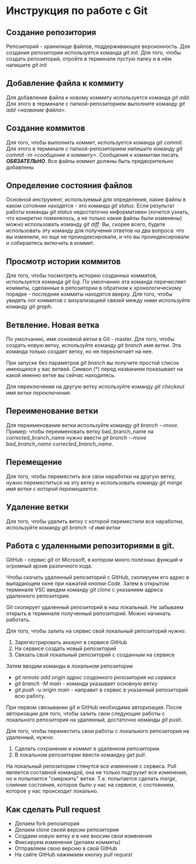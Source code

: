 # Инструкция по работе с Git

## Создание репозитория
Репозиторий - хранилище файлов, поддерживающее версионность. Для создания репозитория используется команда *git init*. Для того, чтобы создать репозиторий, отройте в терминале пустую папку и в нём напишите *git init*

## Добавление файла к коммиту
Для добавления файла к новому коммиту используется команда *git add*. Для этого в терминале с папкой-репозиторием выполните команду *git add <название файла>*.

## Создание коммитов
Для того, чтобы выполнить коммит, используется команда *git commit*. Для этого в терминале с папкой-репозиторием напишите команду *git commit -m <сообщение к коммиту>*. Сообщения к коммитам писать ***ОБЯЗАТЕЛЬНО***. Все файлы коммит должны быть предворительно добавлены

## Определение состояния файлов
Основной инструмент, используемый для определения, какие файлы в каком сотоянии находятся - это команда *git status*. Если результат работы команды *git status* недостаточно информативен (хочется узнать, что конкретно поменялось, а не только какие файлы были изменены) можно использовать команду *git diff*. Вы, скорее всего, будете использовать эту команду для получения ответов на два вопроса: что вы изменили, но еще не проиндексировали, и что вы проиндексировали и собираетесь включить в коммит.

## Просмотр истории коммитов
Для того, чтобы посмотреть историю созданных коммитов, используется команда *git log*. По умолчанию эта команда перечисляет коммиты, сделанные в репозитории в обратном к хронологическому порядке - последние коммиты находятся вверху. Для того, чтобы увидеть лог коммитов с визуализацией связей между ними используйте команду *git graph*.

## Ветвление. Новая ветка
По умолчанию, имя основной ветки в Git - master. Для того, чтобы создать новую ветку, используйте команду *git branch имя ветки*. Эта команда только создает ветку, но не переключает на нее. 

При запуске без параметров *git branch* вы получите простой список имеющихся у вас ветвей. Символ (*) перед названием показывает на какой именно ветке вы сейчас находитесь.

Для переключения на другую ветку используйте команду *git checkout имя ветки переключения*.

## Переименование ветки
Для переименования ветки используйте команду *git branch --move*. Пример: чтобы переименовать ветку bad_branch_name на corrected_branch_name нужно ввести *git branch --move bad_branch_name corrected_branch_name*.

## Перемещение
Для того, чтобы переместить все свои наработки на другую ветку, нужно переместиться на эту ветку и  использовать команду *git merge имя ветки с которой перемещается*. 

## Удаление ветки
Для того, чтобы удалить ветку с которой переместили все наработки, используйте команду *git branch -d имя ветки*

## Работа с удаленными репозиториями в git.
GitHub - сервис git от Microsoft, в котором много полезных функций и огромный архив различного кода.

Чтобы скачать удаленный репозиторий с GitHub, скопируем его адрес в выпадающем окне при нажатий кнопки *Code*. Затем в открытом терминале VSC введем команду *git clone*  с указанием адреса удаленного репозитория.

Git скопирует удаленный репозиторий в наш локальный. Не забываем открыть в терминале полученный репозиторий. Можно начинать работать.

Для того, чтобы залить на сервис свой локальный репозиторий нужно:
1. Зарегистрировать аккаунт в сервисе GitHub
2. На сервисе создать новый репозиторий
3. Связать свой локальный репозиторий с созданным на сервисе

Затем вводим команды в локальном репозитории
* _git remote add origin адрес созданного репозитория на сервисе_
* _git branch -M main_ - команда указывает основную ветку
* _git push -u origin main_ - направит в сервис в указанный репозиторий всю работу.

При  первом связывании git и GitHub необходима авторизация. После авторизации для того, чтобы залить свои следующие работы с локального репозитория на удаленный, достаточно команды *git push*.

Для того, чтобы переместить свои работы с локального репозитория на удаленный, нужно:
1. Сделать сохранение и коммит в удаленном репозитории.
2. В локальном репозитории ввести командку *get pull*.

На локальный репозитории стянутся все изменения с сервиса. Pull является составной командой, она не только подгрузит все изменения, но и попытается "смержить" ветки. Т.е. попытается сделать *merge*, слияние состояния, которое было у нас на сервисе, с состоянием, которое у нас происходит локально.

## Как сделать Pull request
* Делаем fork репозитория
* Делаем clone своей версии репозитория
* Создаем новую ветку и в нее вносим свои изменения
* Фиксируем изменения (делаем коммиты)
* Отправляем свою версию в свой GitHub
* На сайте GitHub нажимаем кнопку *pull request*



